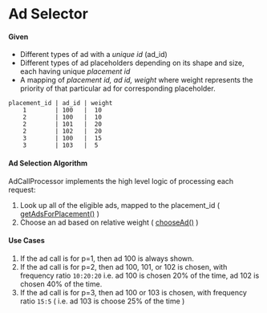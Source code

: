 Ad Selector
===========

#### Given
* Different types of ad with a _unique id_ (ad_id)
* Different types of ad placeholders depending on its shape and size, each having unique _placement id_ 
* A mapping of _placement id, ad id, weight_ where weight represents the priority of that particular ad for corresponding placeholder.

```
placement_id | ad_id | weight
  	1        | 100   |  10
  	2        | 100   |  10
  	2        | 101   |  20
  	2        | 102   |  20
  	3        | 100   |  15
  	3        | 103   |  5
```

#### Ad Selection Algorithm
AdCallProcessor implements the high level logic of processing each request:  
1. Look up all of the eligible ads, mapped to the placement_id ( [getAdsForPlacement()](https://github.com/rohitkandhal/AdSelection/blob/master/src/controller/AdCallProcessor.java#L67) )  
2. Choose an ad based on relative weight ( [chooseAd()](https://github.com/rohitkandhal/AdSelection/blob/master/src/controller/AdCallProcessor.java#L29) )

#### Use Cases 
1. If the ad call is for p=1, then ad 100 is always shown.
2. If the ad call is for p=2, then ad 100, 101, or 102 is chosen, with frequency ratio `10:20:20` i.e. ad 100 is chosen 20% of the time, ad 102 is chosen 40% of the time.
3. If the ad call is for p=3, then ad 100 or 103 is chosen, with frequency ratio `15:5` ( i.e. ad 103 is choose 25% of the time )
